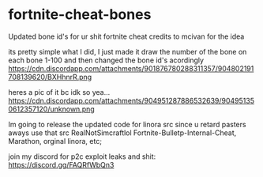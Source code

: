 # fortnite-cheat-bones
Updated bone id's for ur shit fortnite cheat
credits to mcivan for the idea

its pretty simple what I did, I just made it draw the number of the bone on each bone 1-100 and then changed the bone id's acordingly 
https://cdn.discordapp.com/attachments/901876780288311357/904802191708139620/BXHhnrR.png

heres a pic of it bc idk so yea...
https://cdn.discordapp.com/attachments/904951287886532639/904951350612357120/unknown.png

Im going to release the updated code for linora src since u retard pasters aways use that src
RealNotSimcraftlol Fortnite-Bulletp-Internal-Cheat, Marathon, orginal linora, etc;


join my discord for p2c exploit leaks and shit: https://discord.gg/FAQRfWbQn3

